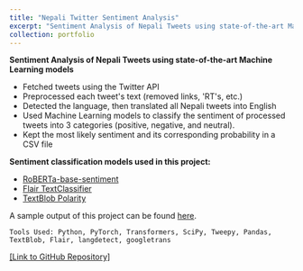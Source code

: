 ```yaml
---
title: "Nepali Twitter Sentiment Analysis"
excerpt: "Sentiment Analysis of Nepali Tweets using state-of-the-art Machine Learning models"
collection: portfolio
---
```


**Sentiment Analysis of Nepali Tweets using state-of-the-art Machine Learning models**

- Fetched tweets using the Twitter API
- Preprocessed each tweet's text (removed links, 'RT's, etc.)
- Detected the language, then translated all Nepali tweets into English
- Used Machine Learning models to classify the sentiment of processed tweets into 3 categories (positive, negative, and neutral).
- Kept the most likely sentiment and its corresponding probability in a CSV file


**Sentiment classification models used in this project:**

- [RoBERTa-base-sentiment](https://huggingface.co/cardiffnlp/twitter-roberta-base-sentiment)
- [Flair TextClassifier](https://github.com/flairNLP/flair)
- [TextBlob Polarity](https://textblob.readthedocs.io/en/dev/quickstart.html#sentiment-analysis)

A sample output of this project can be found <a href="https://docs.google.com/spreadsheets/d/1wGrKnm1Tm5W2G0UC0bZLfRula_YMyDyAkOn1f_yYNFI/edit?usp=sharing" target="_blank">here</a>.

`Tools Used: Python, PyTorch, Transformers, SciPy, Tweepy, Pandas, TextBlob, Flair, langdetect, googletrans`

<a href="https://github.com/ayushrajdahal/NepaliTwitterSentimentAnalysis" target="_blank">[Link to GitHub Repository]</a>